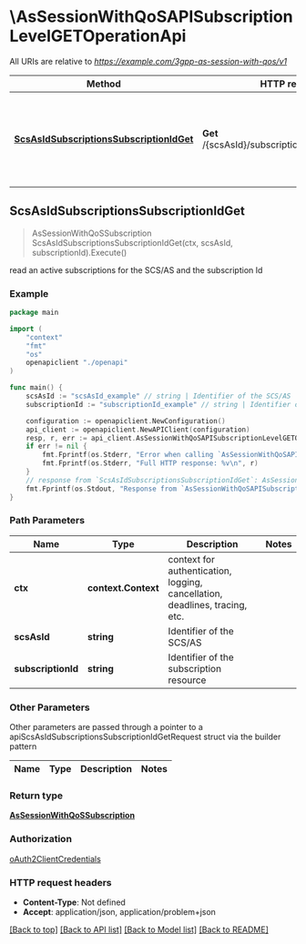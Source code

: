 # \AsSessionWithQoSAPISubscriptionLevelGETOperationApi

All URIs are relative to *https://example.com/3gpp-as-session-with-qos/v1*

Method | HTTP request | Description
------------- | ------------- | -------------
[**ScsAsIdSubscriptionsSubscriptionIdGet**](AsSessionWithQoSAPISubscriptionLevelGETOperationApi.md#ScsAsIdSubscriptionsSubscriptionIdGet) | **Get** /{scsAsId}/subscriptions/{subscriptionId} | read an active subscriptions for the SCS/AS and the subscription Id



## ScsAsIdSubscriptionsSubscriptionIdGet

> AsSessionWithQoSSubscription ScsAsIdSubscriptionsSubscriptionIdGet(ctx, scsAsId, subscriptionId).Execute()

read an active subscriptions for the SCS/AS and the subscription Id

### Example

```go
package main

import (
    "context"
    "fmt"
    "os"
    openapiclient "./openapi"
)

func main() {
    scsAsId := "scsAsId_example" // string | Identifier of the SCS/AS
    subscriptionId := "subscriptionId_example" // string | Identifier of the subscription resource

    configuration := openapiclient.NewConfiguration()
    api_client := openapiclient.NewAPIClient(configuration)
    resp, r, err := api_client.AsSessionWithQoSAPISubscriptionLevelGETOperationApi.ScsAsIdSubscriptionsSubscriptionIdGet(context.Background(), scsAsId, subscriptionId).Execute()
    if err != nil {
        fmt.Fprintf(os.Stderr, "Error when calling `AsSessionWithQoSAPISubscriptionLevelGETOperationApi.ScsAsIdSubscriptionsSubscriptionIdGet``: %v\n", err)
        fmt.Fprintf(os.Stderr, "Full HTTP response: %v\n", r)
    }
    // response from `ScsAsIdSubscriptionsSubscriptionIdGet`: AsSessionWithQoSSubscription
    fmt.Fprintf(os.Stdout, "Response from `AsSessionWithQoSAPISubscriptionLevelGETOperationApi.ScsAsIdSubscriptionsSubscriptionIdGet`: %v\n", resp)
}
```

### Path Parameters


Name | Type | Description  | Notes
------------- | ------------- | ------------- | -------------
**ctx** | **context.Context** | context for authentication, logging, cancellation, deadlines, tracing, etc.
**scsAsId** | **string** | Identifier of the SCS/AS | 
**subscriptionId** | **string** | Identifier of the subscription resource | 

### Other Parameters

Other parameters are passed through a pointer to a apiScsAsIdSubscriptionsSubscriptionIdGetRequest struct via the builder pattern


Name | Type | Description  | Notes
------------- | ------------- | ------------- | -------------



### Return type

[**AsSessionWithQoSSubscription**](AsSessionWithQoSSubscription.md)

### Authorization

[oAuth2ClientCredentials](../README.md#oAuth2ClientCredentials)

### HTTP request headers

- **Content-Type**: Not defined
- **Accept**: application/json, application/problem+json

[[Back to top]](#) [[Back to API list]](../README.md#documentation-for-api-endpoints)
[[Back to Model list]](../README.md#documentation-for-models)
[[Back to README]](../README.md)

